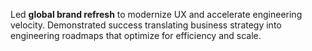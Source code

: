 Led **global brand refresh** to modernize UX and accelerate engineering velocity.
Demonstrated success translating business strategy into engineering roadmaps that
optimize for efficiency and scale.
